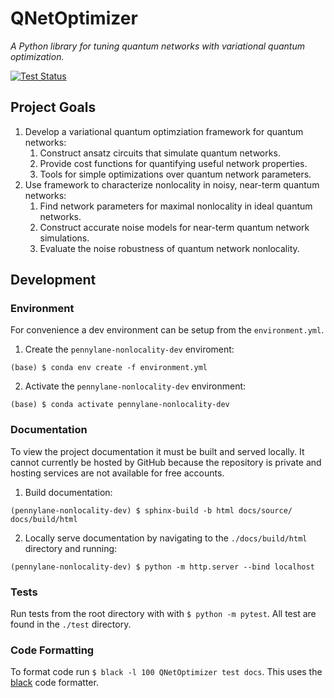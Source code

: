 # QNetOptimizer

*A Python library for tuning quantum networks with variational quantum optimization.*

[![Test Status](https://github.com/ChitambarLab/pennylane-nonlocality-optimization/actions/workflows/run_tests.yml/badge.svg?branch=main)](https://github.com/ChitambarLab/pennylane-nonlocality-optimization/actions/workflows/run_tests.yml)

## Project Goals

1. Develop a variational quantum optimziation framework for quantum networks:
    1. Construct ansatz circuits that simulate quantum networks.
    2. Provide cost functions for quantifying useful network properties.
    3. Tools for simple optimizations over quantum network parameters.
2. Use framework to characterize nonlocality in noisy, near-term quantum networks:
    1. Find network parameters for maximal nonlocality in ideal quantum networks.
    2. Construct accurate noise models for near-term quantum network simulations. 
    3. Evaluate the noise robustness of quantum network nonlocality.

## Development

### Environment

For convenience a dev environment can be setup from the `environment.yml`.

1. Create the `pennylane-nonlocality-dev` enviroment:

```
(base) $ conda env create -f environment.yml
```

2. Activate the `pennylane-nonlocality-dev` environment:

```
(base) $ conda activate pennylane-nonlocality-dev
```

### Documentation

To view the project documentation it must be built and served locally. 
It cannot currently be hosted by GitHub because the repository is private and hosting
services are not available for free accounts.


1. Build documentation:

```
(pennylane-nonlocality-dev) $ sphinx-build -b html docs/source/ docs/build/html
```

2. Locally serve documentation by navigating to the `./docs/build/html` directory and running:

```
(pennylane-nonlocality-dev) $ python -m http.server --bind localhost
``` 

### Tests

Run tests from the root directory with with `$ python -m pytest`. All test are found in the `./test` directory.

### Code Formatting

To format code run `$ black -l 100 QNetOptimizer test docs`. This uses the [black](https://black.readthedocs.io/en/stable/) code formatter.



